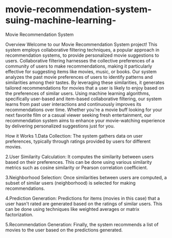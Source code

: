 # movie-recommendation-system-suing-machine-learning-
Movie Recommendation System

Overview
Welcome to our Movie Recommendation System project! This system employs collaborative filtering techniques, a popular approach in recommendation systems, to provide personalized movie suggestions to users. Collaborative filtering harnesses the collective preferences of a community of users to make recommendations, making it particularly effective for suggesting items like movies, music, or books.
Our system analyzes the past movie preferences of users to identify patterns and similarities among their tastes. By leveraging these similarities, it generates tailored recommendations for movies that a user is likely to enjoy based on the preferences of similar users.
Using machine learning algorithms, specifically user-based and item-based collaborative filtering, our system learns from past user interactions and continuously improves its recommendations over time. Whether you're a movie buff looking for your next favorite film or a casual viewer seeking fresh entertainment, our recommendation system aims to enhance your movie-watching experience by delivering personalized suggestions just for you.


How it Works
1.Data Collection: The system gathers data on user preferences, typically through ratings provided by users for different movies.

2.User Similarity Calculation: It computes the similarity between users based on their preferences. This can be done using various similarity metrics such as cosine similarity or Pearson correlation coefficient.

3.Neighborhood Selection: Once similarities between users are computed, a subset of similar users (neighborhood) is selected for making recommendations.

4.Prediction Generation: Predictions for items (movies in this case) that a user hasn't rated are generated based on the ratings of similar users. This can be done using techniques like weighted averages or matrix factorization.

5.Recommendation Generation: Finally, the system recommends a list of movies to the user based on the predictions generated.
